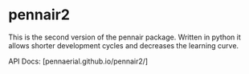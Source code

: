 # pennair2
This is the second version of the pennair package. Written in python it allows shorter development cycles and decreases the learning curve.

API Docs: [pennaerial.github.io/pennair2/]
